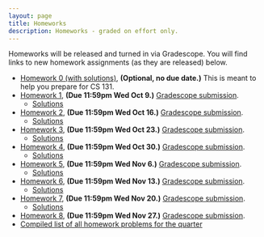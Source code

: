 ```yaml
---
layout: page
title: Homeworks
description: Homeworks - graded on effort only.
---
```


Homeworks will be released and turned in via Gradescope.  You will find links to new homework assignments (as they are released) below.

- [Homework 0 (with solutions)](https://docs.google.com/document/d/1KAkjyYb2bs5cPYbGW71KfB1QPZJEQevNDjhFlKUgx6Q/view), **(Optional, no due date.)**  This is meant to help you prepare for CS 131.
- [Homework 1](https://docs.google.com/document/d/1HnO1MsjHFlKsHVhJJ6Dp2OUMWQe3wOK_wkXHk_7AC-Y/view), **(Due 11:59pm Wed Oct 9.)** [Gradescope submission](https://www.gradescope.com/courses/869551/assignments/5093053).
  - [Solutions](https://docs.google.com/document/d/1HCTFKV4Gr9O-uSR51YUNI08BaE6f8Nz_PNhO6GN-s8g/view)
- [Homework 2](https://docs.google.com/document/d/1h2-_mYmNW5VlcAF6triaE-n8cgzGSh7foaI8eakP-pw/view), **(Due 11:59pm Wed Oct 16.)** [Gradescope submission](https://www.gradescope.com/courses/869551/assignments/5135210).
  - [Solutions](https://docs.google.com/document/d/10H3Y8PYFfa6Fq1A-lOegz0DHXnmlM_686x0Qto8_LVQ/view)
- [Homework 3](https://docs.google.com/document/d/15VqwFBRs4xPDhLxb9SIWVTfctyHyx3g0JQ1zCDer2Hc/view), **(Due 11:59pm Wed Oct 23.)** [Gradescope submission](https://www.gradescope.com/courses/869551/assignments/5174555).
  - [Solutions](https://docs.google.com/document/d/1Wk1bu_6gED8su3MIyp__Xg-OW9W7irIkAaeNfUexkcg/edit?usp=sharing)
- [Homework 4](https://docs.google.com/document/d/150wkF73OZ2Sjwk_Aso5YSYYsPtJoa8uRb_5B86qjUVA/edit?usp=sharing), **(Due 11:59pm Wed Oct 30.)** [Gradescope submission](https://www.gradescope.com/courses/869551/assignments/5212820).
  - [Solutions](https://docs.google.com/document/d/1m3StyyhkoJy7E7-o0KmZ5ygWXtli8PKMK0dfu58a0Q4/edit?usp=sharing)
- [Homework 5](https://docs.google.com/document/d/1GePJxD7zteOOFcXdoZFIjNc0pd0hUpv9mIxPwIsZDXw/edit?usp=sharing), **(Due 11:59pm Wed Nov 6.)** [Gradescope submission](https://www.gradescope.com/courses/869551/assignments/5246541).
  - [Solutions](https://docs.google.com/document/d/1stBoxARZBIvlgpzpJHv3c6ruaSXhvZAuSOSOlMm8ftw/edit?usp=sharing)
- [Homework 6](https://docs.google.com/document/d/14xZw0MQGw94fa4XUgLEiX_WEjMyU5IP4BRoTo4knp_k/edit?usp=sharing), **(Due 11:59pm Wed Nov 13.)** [Gradescope submission](https://www.gradescope.com/courses/869551/assignments/5290860).
  - [Solutions](https://docs.google.com/document/d/121aLqZ3TRaGKlCS6myIOkqB6a-6JlE7i-d5xFlE2CYY/edit?usp=sharing)
- [Homework 7](https://docs.google.com/document/d/1sv0Mz7JEnGF1GUHF6BbhpWEa0AlWtza-wUVn3cnOUZU/edit?usp=sharing), **(Due 11:59pm Wed Nov 20.)** [Gradescope submission](https://www.gradescope.com/courses/869551/assignments/5327845).
  - [Solutions](https://docs.google.com/document/d/1LyT020rIjhYayARZcKfWMPXFXYWz99PO4HHocdQODfA/edit?usp=sharing)
- [Homework 8](https://docs.google.com/document/d/1COYnaVWr8dYbUy3xnxIQB4iC_2FEmcLXMpXp9AYR9Ds/edit?usp=sharing), **(Due 11:59pm Wed Nov 27.)** [Gradescope submission](https://www.gradescope.com/courses/869551/assignments/5358906).
- [Compiled list of all homework problems for the quarter](https://docs.google.com/document/d/1YIgwLcdviowm7UxWlvP_C8fcUQqzy3dj9Ll_9mRmu_w/view)
